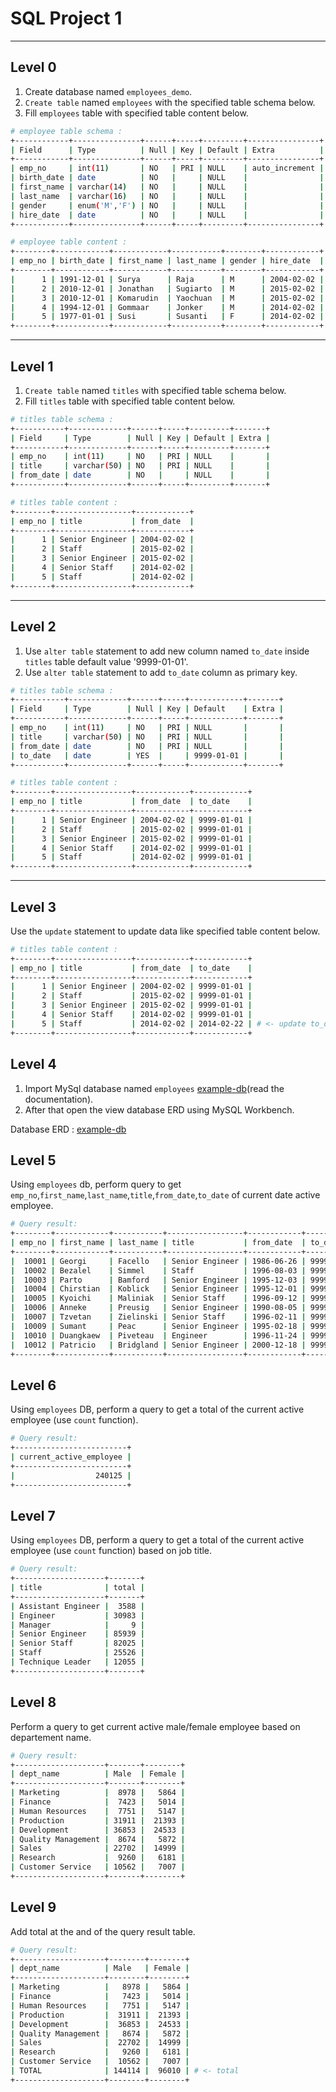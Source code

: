 # SQL Project 1

---

## Level 0

1. Create database named `employees_demo`.
1. `Create table` named `employees` with the specified table schema below.
1. Fill `employees` table with specified table content below.


```sh
# employee table schema :
+------------+---------------+------+-----+---------+----------------+
| Field      | Type          | Null | Key | Default | Extra          |
+------------+---------------+------+-----+---------+----------------+
| emp_no     | int(11)       | NO   | PRI | NULL    | auto_increment |
| birth_date | date          | NO   |     | NULL    |                |
| first_name | varchar(14)   | NO   |     | NULL    |                |
| last_name  | varchar(16)   | NO   |     | NULL    |                |
| gender     | enum('M','F') | NO   |     | NULL    |                |
| hire_date  | date          | NO   |     | NULL    |                |
+------------+---------------+------+-----+---------+----------------+

# employee table content :
+--------+------------+------------+-----------+--------+------------+
| emp_no | birth_date | first_name | last_name | gender | hire_date  |
+--------+------------+------------+-----------+--------+------------+
|      1 | 1991-12-01 | Surya      | Raja      | M      | 2004-02-02 |
|      2 | 2010-12-01 | Jonathan   | Sugiarto  | M      | 2015-02-02 |
|      3 | 2010-12-01 | Komarudin  | Yaochuan  | M      | 2015-02-02 |
|      4 | 1994-12-01 | Gommaar    | Jonker    | M      | 2014-02-02 |
|      5 | 1977-01-01 | Susi       | Susanti   | F      | 2014-02-02 |
+--------+------------+------------+-----------+--------+------------+
```

---

## Level 1

1. `Create table` named `titles` with specified table schema below.
1. Fill `titles` table with specified table content below.

```sh
# titles table schema :
+-----------+-------------+------+-----+---------+-------+
| Field     | Type        | Null | Key | Default | Extra |
+-----------+-------------+------+-----+---------+-------+
| emp_no    | int(11)     | NO   | PRI | NULL    |       |
| title     | varchar(50) | NO   | PRI | NULL    |       |
| from_date | date        | NO   |     | NULL    |       |
+-----------+-------------+------+-----+---------+-------+

# titles table content :
+--------+-----------------+------------+
| emp_no | title           | from_date  |
+--------+-----------------+------------+
|      1 | Senior Engineer | 2004-02-02 |
|      2 | Staff           | 2015-02-02 |
|      3 | Senior Engineer | 2015-02-02 |
|      4 | Senior Staff    | 2014-02-02 |
|      5 | Staff           | 2014-02-02 |
+--------+-----------------+------------+
```

---

## Level 2

1. Use `alter table` statement to add new column named `to_date` inside `titles` table default value '9999-01-01'.
1. Use `alter table` statement to add `to_date` column as primary key.


```sh
# titles table schema :
+-----------+-------------+------+-----+------------+-------+
| Field     | Type        | Null | Key | Default    | Extra |
+-----------+-------------+------+-----+------------+-------+
| emp_no    | int(11)     | NO   | PRI | NULL       |       |
| title     | varchar(50) | NO   | PRI | NULL       |       |
| from_date | date        | NO   | PRI | NULL       |       |
| to_date   | date        | YES  |     | 9999-01-01 |       |
+-----------+-------------+------+-----+------------+-------+

# titles table content :
+--------+-----------------+------------+------------+
| emp_no | title           | from_date  | to_date    |
+--------+-----------------+------------+------------+
|      1 | Senior Engineer | 2004-02-02 | 9999-01-01 |
|      2 | Staff           | 2015-02-02 | 9999-01-01 |
|      3 | Senior Engineer | 2015-02-02 | 9999-01-01 |
|      4 | Senior Staff    | 2014-02-02 | 9999-01-01 |
|      5 | Staff           | 2014-02-02 | 9999-01-01 |
+--------+-----------------+------------+------------+
```

---

## Level 3

Use the `update` statement to update data like specified table content below.

```sh
# titles table content :
+--------+-----------------+------------+------------+
| emp_no | title           | from_date  | to_date    |
+--------+-----------------+------------+------------+
|      1 | Senior Engineer | 2004-02-02 | 9999-01-01 |
|      2 | Staff           | 2015-02-02 | 9999-01-01 |
|      3 | Senior Engineer | 2015-02-02 | 9999-01-01 |
|      4 | Senior Staff    | 2014-02-02 | 9999-01-01 |
|      5 | Staff           | 2014-02-02 | 2014-02-22 | # <- update to_date where emp_no = 5
+--------+-----------------+------------+------------+
```

## Level 4

1. Import MySql database named `employees` [example-db](https://github.com/datacharmer/test_db)(read the documentation).
2. After that open the view database ERD using MySQL Workbench.

Database ERD :
[example-db](./images/sql-project-1-level-4.png)


## Level 5

Using `employees` db, perform query to get `emp_no`,`first_name`,`last_name`,`title`,`from_date`,`to_date` of current date active employee.

```sh
# Query result:
+--------+------------+-----------+-----------------+------------+------------+
| emp_no | first_name | last_name | title           | from_date  | to_date    |
+--------+------------+-----------+-----------------+------------+------------+
|  10001 | Georgi     | Facello   | Senior Engineer | 1986-06-26 | 9999-01-01 |
|  10002 | Bezalel    | Simmel    | Staff           | 1996-08-03 | 9999-01-01 |
|  10003 | Parto      | Bamford   | Senior Engineer | 1995-12-03 | 9999-01-01 |
|  10004 | Chirstian  | Koblick   | Senior Engineer | 1995-12-01 | 9999-01-01 |
|  10005 | Kyoichi    | Maliniak  | Senior Staff    | 1996-09-12 | 9999-01-01 |
|  10006 | Anneke     | Preusig   | Senior Engineer | 1990-08-05 | 9999-01-01 |
|  10007 | Tzvetan    | Zielinski | Senior Staff    | 1996-02-11 | 9999-01-01 |
|  10009 | Sumant     | Peac      | Senior Engineer | 1995-02-18 | 9999-01-01 |
|  10010 | Duangkaew  | Piveteau  | Engineer        | 1996-11-24 | 9999-01-01 |
|  10012 | Patricio   | Bridgland | Senior Engineer | 2000-12-18 | 9999-01-01 |
+--------+------------+-----------+-----------------+------------+------------+
```

## Level 6

Using `employees` DB, perform a query to get a total of the current active employee (use `count` function).

```sh
# Query result:
+-------------------------+
| current_active_employee |
+-------------------------+
|                  240125 |
+-------------------------+
```

## Level 7

Using `employees` DB, perform a query to get a total of the current active employee (use `count` function) based on job title.

```sh
# Query result:
+--------------------+-------+
| title              | total |
+--------------------+-------+
| Assistant Engineer |  3588 |
| Engineer           | 30983 |
| Manager            |     9 |
| Senior Engineer    | 85939 |
| Senior Staff       | 82025 |
| Staff              | 25526 |
| Technique Leader   | 12055 |
+--------------------+-------+
```


## Level 8

Perform a query to get current active male/female employee based on departement name.

```sh
# Query result:
+--------------------+-------+--------+
| dept_name          | Male  | Female |
+--------------------+-------+--------+
| Marketing          |  8978 |   5864 |
| Finance            |  7423 |   5014 |
| Human Resources    |  7751 |   5147 |
| Production         | 31911 |  21393 |
| Development        | 36853 |  24533 |
| Quality Management |  8674 |   5872 |
| Sales              | 22702 |  14999 |
| Research           |  9260 |   6181 |
| Customer Service   | 10562 |   7007 |
+--------------------+-------+--------+
```


## Level 9

Add total at the and of the query result table.

```sh
# Query result:
+--------------------+--------+--------+
| dept_name          | Male   | Female |
+--------------------+--------+--------+
| Marketing          |   8978 |   5864 |
| Finance            |   7423 |   5014 |
| Human Resources    |   7751 |   5147 |
| Production         |  31911 |  21393 |
| Development        |  36853 |  24533 |
| Quality Management |   8674 |   5872 |
| Sales              |  22702 |  14999 |
| Research           |   9260 |   6181 |
| Customer Service   |  10562 |   7007 |
| TOTAL              | 144114 |  96010 | # <- total
+--------------------+--------+--------+
```




